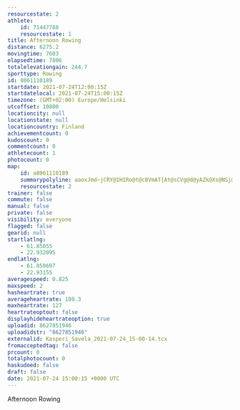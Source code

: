 ```yaml
---
resourcestate: 2
athlete:
    id: 71447788
    resourcestate: 1
title: Afternoon Rowing
distance: 6275.2
movingtime: 7603
elapsedtime: 7806
totalelevationgain: 244.7
sporttype: Rowing
id: 8061110189
startdate: 2021-07-24T12:00:15Z
startdatelocal: 2021-07-24T15:00:15Z
timezone: (GMT+02:00) Europe/Helsinki
utcoffset: 10800
locationcity: null
locationstate: null
locationcountry: Finland
achievementcount: 0
kudoscount: 0
commentcount: 0
athletecount: 1
photocount: 0
map:
    id: a8061110189
    summarypolyline: aaoxJmd~jCRY@IHIRo@t@cBVmAT{At@sCVg@d@yAZk@Xs@NSj@yAZkAP_@\sA\_ALo@Ta@j@w@b@{@Xw@FGJg@T_@Rg@Tu@F[Ri@dAuDZyAN_@R}@Rk@X_BXm@ZeA^k@x@mBVc@j@uBZs@ZgATo@Ns@Vs@`@oBVy@bAsFPmAVoAL]VkBTq@`@_Br@iBh@mCXgAr@oDdA_Dj@_BPq@Vo@FUtA{CLg@v@wADOj@sATu@VuAPg@Jo@Ty@`@_Al@oBx@_Bh@}ATy@v@uBReAZoAP_ANc@HIDERCFI\{A\cAN]v@}B\oAj@}AV{@FGNGTQVYHQRBFCbAaBDETG`@[PQZk@tAeEZeBNoATu@RaA\kAZcA`@{@X_ANM?I\mA^eA`@e@N[HGLCl@[`@GZHp@r@FV\^@PBrAIjAEh@e@dDSd@KbAQb@Ij@}@`DINMHKPOp@k@rAGVWp@_@pAI`@Q^GZcAnB[xA[x@Kt@Wl@Uz@qA|DANY`AUnAK\w@hDa@l@yAxCw@fCi@bAKXGDSDUNUj@GFGFELCAYd@_@t@KPYTWb@[VWf@e@r@gAzBk@|@KXQx@i@nAWz@QVWp@i@z@WZ[r@]\y@nA_@t@Qj@QXKHM`@GHQf@U\GPEDc@hAIb@QVCZ]~@U`@Un@GHSf@I^Yj@Mb@GLCPEFUPWl@Kh@AZCRUn@?FI\?HWdAU|AMb@GFIMICGH@ZDb@APGV@DKh@e@zAIl@Cf@GNYnAEV@NSx@MXSp@Wj@e@nBWh@Qj@Ul@I\c@bAY`AQVWj@gCjHSx@e@t@Wl@O~@_@dA[j@o@|Aw@dC]t@Y^Wl@q@`Ac@`ASXa@v@WZGBgAhBQh@[^OVa@~@ML]r@Yn@U`ASb@OLIRKFKPIDMTOL
    resourcestate: 2
trainer: false
commute: false
manual: false
private: false
visibility: everyone
flagged: false
gearid: null
startlatlng:
    - 61.85055
    - 22.932095
endlatlng:
    - 61.850697
    - 22.93155
averagespeed: 0.825
maxspeed: 2
hasheartrate: true
averageheartrate: 109.3
maxheartrate: 127
heartrateoptout: false
displayhideheartrateoption: true
uploadid: 8627851946
uploadidstr: "8627851946"
externalid: Kasperi_Savela_2021-07-24_15-00-14.tcx
fromacceptedtag: false
prcount: 0
totalphotocount: 0
haskudoed: false
draft: false
date: 2021-07-24 15:00:15 +0000 UTC
---
```

Afternoon Rowing